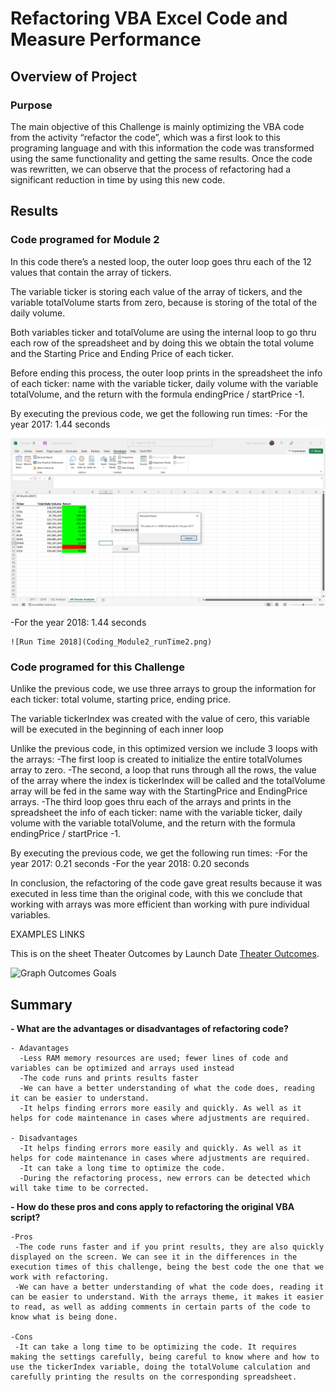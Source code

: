 # Refactoring VBA Excel Code and Measure Performance

## Overview of Project

### Purpose

The main objective of this Challenge is mainly optimizing the VBA code from the activity “refactor the code”, which was a first look to this programing language and with this information the code was transformed using the same functionality and getting the same results. Once the code was rewritten, we can observe that the process of refactoring had a significant reduction in time by using this new code.



## Results

### Code programed for Module 2

In this code there’s a nested loop, the outer loop goes thru each of the 12 values that contain the array of tickers.

The variable ticker is storing each value of the array of tickers, and the variable totalVolume starts from zero, because is storing of the total of the daily volume.

Both variables ticker and totalVolume are using the internal loop to go thru each row of the spreadsheet and by doing this we obtain the total volume and the Starting Price and Ending Price of each ticker.

Before ending this process, the outer loop prints in the spreadsheet the info of each ticker: name with the variable ticker, daily volume with the variable totalVolume, and the return with the formula endingPrice / startPrice -1.


By executing the previous code, we get the following run times:
 -For the year 2017: 1.44 seconds
     ![Run Time 2017](Coding_Module2_runTime1.png)



 -For the year 2018: 1.44 seconds

    ![Run Time 2018](Coding_Module2_runTime2.png)
   
   


### Code programed for this Challenge

Unlike the previous code, we use three arrays to group the information for each ticker: total volume, starting price, ending price.

The variable tickerIndex was created with the value of cero, this variable will be executed in the beginning of each inner loop

Unlike the previous code, in this optimized version we include 3 loops with the arrays:
  -The first loop is created to initialize the entire totalVolumes array to zero.
  -The second, a loop that runs through all the rows, the value of the array where the index is tickerIndex will be called and the totalVolume array will be fed in the same way with the StartingPrice and EndingPrice arrays.
  -The third loop goes thru each of the arrays and prints in the spreadsheet the info of each ticker: name with the variable ticker, daily volume with the variable totalVolume, and the return with the formula endingPrice / startPrice -1.


By executing the previous code, we get the following run times:
 -For the year 2017: 0.21 seconds
 -For the year 2018: 0.20 seconds

In conclusion, the refactoring of the code gave great results because it was executed in less time than the original code, with this we conclude that working with arrays was more efficient than working with pure individual variables.



EXAMPLES LINKS

This is on the sheet Theater Outcomes by Launch Date [Theater Outcomes](Kickstarter_Challenge.zip).




  ![Graph Outcomes Goals](Outcomes_Based_on_Goals.png)

   

## Summary

**- What are the advantages or disadvantages of refactoring code?**

    - Adavantages
      -Less RAM memory resources are used; fewer lines of code and variables can be optimized and arrays used instead
      -The code runs and prints results faster
      -We can have a better understanding of what the code does, reading it can be easier to understand.
      -It helps finding errors more easily and quickly. As well as it helps for code maintenance in cases where adjustments are required.

    - Disadvantages
      -It helps finding errors more easily and quickly. As well as it helps for code maintenance in cases where adjustments are required.
      -It can take a long time to optimize the code.
      -During the refactoring process, new errors can be detected which will take time to be corrected.


**- How do these pros and cons apply to refactoring the original VBA script?**

    -Pros
     -The code runs faster and if you print results, they are also quickly displayed on the screen. We can see it in the differences in the execution times of this challenge, being the best code the one that we work with refactoring.
     -We can have a better understanding of what the code does, reading it can be easier to understand. With the arrays theme, it makes it easier to read, as well as adding comments in certain parts of the code to know what is being done.

    -Cons
     -It can take a long time to be optimizing the code. It requires making the settings carefully, being careful to know where and how to use the tickerIndex variable, doing the totalVolume calculation and carefully printing the results on the corresponding spreadsheet.